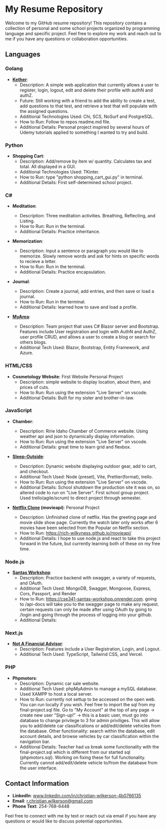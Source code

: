 # My Resume Repository

Welcome to my GitHub resume repository! This repository contains a collection of personal and some school projects organized by programming language and specific project. Feel free to explore my work and reach out to me if you have any questions or collaboration opportunities.

## Languages

### Golang
- **[Kether](https://github.com/Rich-Wilkyness/kether)**: 
  - Description: A simple web application that currently allows a user to register, login, logout, edit and delete their profile with authN and authZ.
  - Future: Still working with a friend to add the ability to create a test, add questions to that test, and retrieve a test that will populate with the assigned questions.
  - Additional Technologies Used: Chi, SCS, NoSurf and PostgreSQL.
  - How to Run: Follow to repos readme.md file.
  - Additional Details: Personal project inspired by several hours of Udemy tutorials applied to something I wanted to try and build.

### Python
- **Shopping Cart**: 
  - Description: Add/remove by item w/ quantity. Calculates tax and total. All displayed in a GUI.
  - Additional Technologies Used: TKinter.
  - How to Run: type "python shopping_cart_gui.py" in terminal.
  - Additional Details: First self-determined school project.

### C#
- **Meditation**:
  - Description: Three meditation activities. Breathing, Reflecting, and Listing.
  - How to Run: Run in the terminal.
  - Additional Details: Practice inheritance.

- **Memorization**:
  - Description: Input a sentence or paragraph you would like to memorize. Slowly remove words and ask for hints on specific words to recieve a letter.
  - How to Run: Run in the terminal.
  - Additional Details: Practice encapsulation.
 
- **Journal**:
  - Description: Create a journal, add entries, and then save or load a journal.
  - How to Run: Run in the terminal.
  - Additional Details: learned how to save and load a profile.

- **[MyArea](https://dev.azure.com/team06innovators/Team06%20Innovators%20Project/_git/Team06%20Innovators%20Project)**:
  - Description: Team project that uses C# Blazor server and Bootstrap. Features include User registration and login with AuthN and AuthZ, user profile CRUD, and allows a user to create a blog or search for others blogs.
  - Additional Tech Used: Blazor, Bootstrap, Entity Framework, and Azure.

### HTML/CSS
- **Cosmetology Website**: First Website Personal Project
  - Description: simple website to display location, about them, and prices of cuts.
  - How to Run: Run using the extension "Live Server" on vscode.
  - Additional Details: Built for my sister and brother-in-law.

### JavaScript
- **Chamber**: 
  - Description: Ririe Idaho Chamber of Commerce website. Using weather api and json to dynamically display information.
  - How to Run: Run using the extension "Live Server" on vscode.
  - Additional Details: great time to learn grid and flexbox.
 
- **[Sleep-Outside](https://github.com/Rich-Wilkyness/WDD-230---Sleep-Outside)**:
  - Description: Dynamic website displaying outdoor gear, add to cart, and checkout.
  - Additional Tech Used: Node (preset), Vite, Prettier(format), trello.
  - How to Run: Run using the extension "Live Server" on vscode.
  - Additional Details: School shutdown the production site it was on, so altered code to run on "Live Server". First school group project. Used trello(agile/scrum) to direct project through semester.

- **[Netflix Clone](https://github.com/Rich-Wilkyness/movieapi) (movieapi)**: Personal Project
  - Description: Unfinished clone of netflix. Has the greeting page and movie slide show page. Currently the watch later only works after 6 movies have been selected from the Popular on Netflix section. 
  - How to Run: https://rich-wilkyness.github.io/movieapi/
  - Additional Details: I hope to use node.js and react to take this project forward in the future, but currently learning both of these on my free time.
    
### Node.js
- **[Santas Workshop](https://github.com/Rich-Wilkyness/CSE341-Santas-Workshop)**: 
  - Description: Practice backend with swagger, a variety of requests, and OAuth.
  - Additional Tech Used: MongoDB, Swagger, Mongoose, Express, Cors, Passport, and Render
  - How to Run: https://cse341-santas-workshop.onrender.com. going to /api-docs will take you to the swagger page to make any request. certain requests can only be made after using OAuth by going to /login and going through the process of logging into your github.
  - Additional Details: 

### Next.js
- **[Not A Financial Advisor](https://github.com/Rich-Wilkyness/NotAFinancialAdvisor)**: 
  - Description: Features include a User Registration, Login, and Logout.
  - Additional Tech Used: TypeScript, Tailwind CSS, and Vercel.

### PHP
- **Phpmotors**: 
  - Description: Dynamic car sale website. 
  - Additional Tech Used: phpMyAdmin to manage a mySQL database. Used XAMPP to host a local server.
  - How to Run: currently not settup to be accessed on the open web. You can run locally if you wish. Feel free to import the sql from my final-project.sql file. Go to "My Account" at the top of any page -> create new user "Sign-up!" -> this is a basic user, must go into database to change privilege to 3 for admin priviliges. This will allow you to add/delete car classifications or add/edit/delete vehicles from the database. Other functionality: search within the database, edit account details, and browse vehicles by car classification within the navigation bar. 
  - Additional Details: Teacher had us break some functionality with the final-project.sql which is different from our started sql (phpmotors.sql). Working on fixing these for full functionality. Currently cannot add/edit/delete vehicle to/from the database from the user interface.
    
## Contact Information

- **LinkedIn**: www.linkedin.com/in/christian-wilkerson-4b0766135
- **Email**: r.christian.wilkerson@gmail.com
- **Phone Text**: 254-768-6448

Feel free to connect with me by text or reach out via email if you have any questions or would like to discuss potential opportunities.

